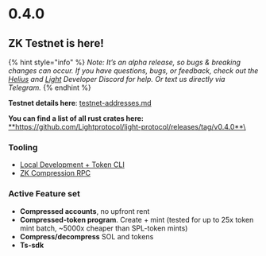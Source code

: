 # 0.4.0

## ZK Testnet is here!

{% hint style="info" %}
_Note: It’s an alpha release, so bugs & breaking changes can occur. If you have questions, bugs, or feedback, check out the_ [_Helius_](https://discord.gg/Uzzf6a7zKr) _and_ [_Light_](https://discord.gg/CYvjBgzRFP) _Developer Discord for help. Or text us directly via Telegram._
{% endhint %}



**Testnet details here**: [testnet-addresses.md](../developers/testnet-addresses.md "mention")

**You can find a list of all rust crates here:** [ **https://github.com/Lightprotocol/light-protocol/releases/tag/v0.4.0**\
](https://github.com/Lightprotocol/light-protocol/releases/tag/v0.4.0)

### Tooling <a href="#tooling" id="tooling"></a>

* [Local Development + Token CLI](https://github.com/Lightprotocol/light-protocol/tree/main/cli)
* [ZK Compression RPC](https://github.com/helius-labs/photon)

### Active Feature set <a href="#active-feature-set" id="active-feature-set"></a>

* **Compressed accounts**, no upfront rent
* **Compressed-token program**. Create + mint (tested for up to 25x token mint batch, \~5000x cheaper than SPL-token mints)
* **Compress/decompress** SOL and tokens
* **Ts-sdk**[\
  ](https://www.zkcompression.com/introduction/intro-to-development)
